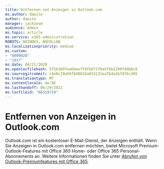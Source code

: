 ```yaml
---
title: Entfernen von Anzeigen in Outlook.com
ms.author: daeite
author: daeite
manager: jackiesm
audience: Admin
ms.topic: article
ms.service: o365-administration
ROBOTS: NOINDEX, NOFOLLOW
ms.localizationpriority: medium
ms.custom:
- "8000028"
- "1917"
ms.date: 04/21/2020
ms.openlocfilehash: 5f56369fea64ae7f0fb6f2f8a5f6b1290f49b8c8
ms.sourcegitcommit: c4e8c29a94f840816a023131ea7b4a2bf876c305
ms.translationtype: MT
ms.contentlocale: de-DE
ms.lasthandoff: 06/29/2022
ms.locfileid: "66319719"
---
```

# <a name="remove-ads-in-outlookcom"></a>Entfernen von Anzeigen in Outlook.com

Outlook.com ist ein kostenloser E-Mail-Dienst, der Anzeigen enthält. Wenn Sie Anzeigen in Outlook.com entfernen möchten, bietet Microsoft Premium-Outlook-Features mit Office 365 Home- oder Office 365 Personal-Abonnements an. Weitere Informationen finden Sie unter [Abrufen von Outlook-Premiumfeatures mit Office 365](https://go.microsoft.com/fwlink/?linkid=872181).